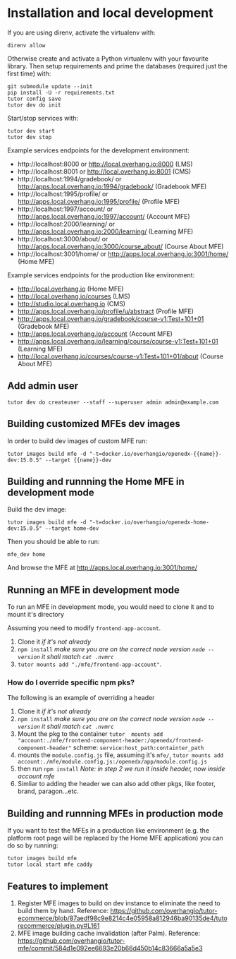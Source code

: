 # Installation and local development

If you are using direnv, activate the virtualenv with:

    direnv allow

Otherwise create and activate a Python virtualenv with your favourite library.
Then setup requirements and prime the databases (required just the first time)  with:

```
git submodule update --init
pip install -U -r requirements.txt
tutor config save
tutor dev do init
```

Start/stop services with:

```
tutor dev start
tutor dev stop
```

Example services endpoints for the development environment:

* http://localhost:8000 or http://local.overhang.io:8000 (LMS)
* http://localhost:8001 or http://local.overhang.io:8001 (CMS)
* http://localhost:1994/gradebook/ or http://apps.local.overhang.io:1994/gradebook/ (Gradebook MFE)
* http://localhost:1995/profile/ or http://apps.local.overhang.io:1995/profile/ (Profile MFE)
* http://localhost:1997/account/ or http://apps.local.overhang.io:1997/account/ (Account MFE)
* http://localhost:2000/learning/ or http://apps.local.overhang.io:2000/learning/ (Learning MFE)
* http://localhost:3000/about/ or http://apps.local.overhang.io:3000/course_about/ (Course About MFE)
* http://localhost:3001/home/ or http://apps.local.overhang.io:3001/home/ (Home MFE)

Example services endpoints for the production like environment:

* http://local.overhang.io (Home MFE)
* http://local.overhang.io/courses (LMS)
* http://studio.local.overhang.io (CMS)
* http://apps.local.overhang.io/profile/u/abstract (Profile MFE)
* http://apps.local.overhang.io/gradebook/course-v1:Test+101+01 (Gradebook MFE)
* http://apps.local.overhang.io/account (Account MFE)
* http://apps.local.overhang.io/learning/course/course-v1:Test+101+01 (Learning MFE)
* http://local.overhang.io/courses/course-v1:Test+101+01/about (Course About MFE)

## Add admin user

```
tutor dev do createuser --staff --superuser admin admin@example.com
```

## Building customized MFEs dev images

In order to build dev images of custom MFE run:

    tutor images build mfe -d "-t=docker.io/overhangio/openedx-{{name}}-dev:15.0.5" --target {{name}}-dev

## Building and runnning the Home MFE in development mode

Build the dev image:

    tutor images build mfe -d "-t=docker.io/overhangio/openedx-home-dev:15.0.5" --target home-dev

Then you should be able to run:

    mfe_dev home

And browse the MFE at http://apps.local.overhang.io:3001/home/

</details>

## Running an MFE in development mode

To run an MFE in development mode, you would need to clone it and to mount it's directory

 Assuming you need to modify `frontend-app-account`.

1. Clone it _if it's not already_ 
2. `npm install` _make sure you are on the correct node version `node --version` it shall match `cat .nvmrc`_
3. `tutor mounts add "./mfe/frontend-app-account"`. 

### How do I override specific npm pks?

The following is an example of overriding a header

1. Clone it _if it's not already_
2. `npm install` _make sure you are on the correct node version `node --version` it shall match `cat .nvmrc`_
3. Mount the pkg to the container `tutor  mounts add "account:./mfe/frontend-component-header:/openedx/frontend-component-header"` scheme: `service:host_path:containter_path`
3. mounts the `module.config.js` file, assuming it's `mfe/`, `tutor mounts add account:./mfe/module.config.js:/openedx/app/module.config.js`
5. then run `npm install` _Note: in step 2 we run it inside header, now inside account mfe_
6. Simliar to adding the header we can also add other pkgs, like footer, brand, paragon...etc.

## Building and runnning MFEs in production mode

If you want to test the MFEs in a production like environment (e.g. the platform root page will be replaced by the Home MFE application) you can do so by running:

    tutor images build mfe
    tutor local start mfe caddy

## Features to implement

1. Register MFE images to build on dev instance to eliminate the need to build them by hand. Reference: https://github.com/overhangio/tutor-ecommerce/blob/87aedf98c9e8214c4e05958a812946ba90135de4/tutorecommerce/plugin.py#L161
2. MFE image building cache invalidation (after Palm). Reference: https://github.com/overhangio/tutor-mfe/commit/584d1e092ee6693e20b66d450b14c83666a5a5e3

